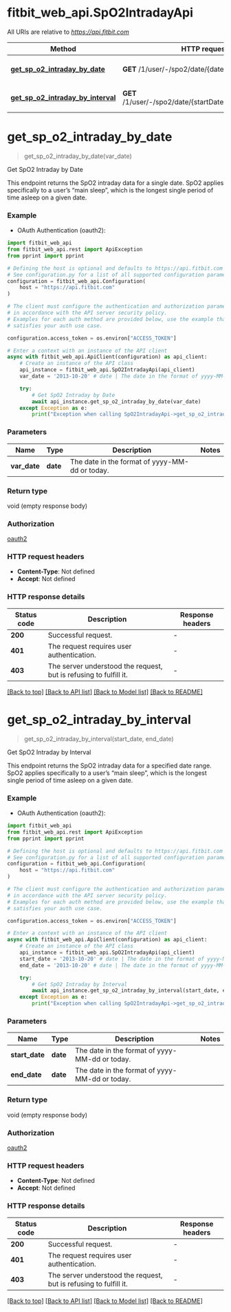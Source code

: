 # fitbit_web_api.SpO2IntradayApi

All URIs are relative to *https://api.fitbit.com*

| Method                                                                                  | HTTP request                                               | Description                   |
| --------------------------------------------------------------------------------------- | ---------------------------------------------------------- | ----------------------------- |
| [**get_sp_o2_intraday_by_date**](SpO2IntradayApi.md#get_sp_o2_intraday_by_date)         | **GET** /1/user/-/spo2/date/{date}/all.json                | Get SpO2 Intraday by Date     |
| [**get_sp_o2_intraday_by_interval**](SpO2IntradayApi.md#get_sp_o2_intraday_by_interval) | **GET** /1/user/-/spo2/date/{startDate}/{endDate}/all.json | Get SpO2 Intraday by Interval |

# **get_sp_o2_intraday_by_date**

> get_sp_o2_intraday_by_date(var_date)

Get SpO2 Intraday by Date

This endpoint returns the SpO2 intraday data for a single date. SpO2 applies specifically to a user’s “main sleep”, which is the longest single period of time asleep on a given date.

### Example

- OAuth Authentication (oauth2):

```python
import fitbit_web_api
from fitbit_web_api.rest import ApiException
from pprint import pprint

# Defining the host is optional and defaults to https://api.fitbit.com
# See configuration.py for a list of all supported configuration parameters.
configuration = fitbit_web_api.Configuration(
    host = "https://api.fitbit.com"
)

# The client must configure the authentication and authorization parameters
# in accordance with the API server security policy.
# Examples for each auth method are provided below, use the example that
# satisfies your auth use case.

configuration.access_token = os.environ["ACCESS_TOKEN"]

# Enter a context with an instance of the API client
async with fitbit_web_api.ApiClient(configuration) as api_client:
    # Create an instance of the API class
    api_instance = fitbit_web_api.SpO2IntradayApi(api_client)
    var_date = '2013-10-20' # date | The date in the format of yyyy-MM-dd or today.

    try:
        # Get SpO2 Intraday by Date
        await api_instance.get_sp_o2_intraday_by_date(var_date)
    except Exception as e:
        print("Exception when calling SpO2IntradayApi->get_sp_o2_intraday_by_date: %s\n" % e)
```

### Parameters

| Name         | Type     | Description                                    | Notes |
| ------------ | -------- | ---------------------------------------------- | ----- |
| **var_date** | **date** | The date in the format of yyyy-MM-dd or today. |

### Return type

void (empty response body)

### Authorization

[oauth2](../README.md#oauth2)

### HTTP request headers

- **Content-Type**: Not defined
- **Accept**: Not defined

### HTTP response details

| Status code | Description                                                       | Response headers |
| ----------- | ----------------------------------------------------------------- | ---------------- |
| **200**     | Successful request.                                               | -                |
| **401**     | The request requires user authentication.                         | -                |
| **403**     | The server understood the request, but is refusing to fulfill it. | -                |

[[Back to top]](#) [[Back to API list]](../README.md#documentation-for-api-endpoints) [[Back to Model list]](../README.md#documentation-for-models) [[Back to README]](../README.md)

# **get_sp_o2_intraday_by_interval**

> get_sp_o2_intraday_by_interval(start_date, end_date)

Get SpO2 Intraday by Interval

This endpoint returns the SpO2 intraday data for a specified date range. SpO2 applies specifically to a user’s “main sleep”, which is the longest single period of time asleep on a given date.

### Example

- OAuth Authentication (oauth2):

```python
import fitbit_web_api
from fitbit_web_api.rest import ApiException
from pprint import pprint

# Defining the host is optional and defaults to https://api.fitbit.com
# See configuration.py for a list of all supported configuration parameters.
configuration = fitbit_web_api.Configuration(
    host = "https://api.fitbit.com"
)

# The client must configure the authentication and authorization parameters
# in accordance with the API server security policy.
# Examples for each auth method are provided below, use the example that
# satisfies your auth use case.

configuration.access_token = os.environ["ACCESS_TOKEN"]

# Enter a context with an instance of the API client
async with fitbit_web_api.ApiClient(configuration) as api_client:
    # Create an instance of the API class
    api_instance = fitbit_web_api.SpO2IntradayApi(api_client)
    start_date = '2013-10-20' # date | The date in the format of yyyy-MM-dd or today.
    end_date = '2013-10-20' # date | The date in the format of yyyy-MM-dd or today.

    try:
        # Get SpO2 Intraday by Interval
        await api_instance.get_sp_o2_intraday_by_interval(start_date, end_date)
    except Exception as e:
        print("Exception when calling SpO2IntradayApi->get_sp_o2_intraday_by_interval: %s\n" % e)
```

### Parameters

| Name           | Type     | Description                                    | Notes |
| -------------- | -------- | ---------------------------------------------- | ----- |
| **start_date** | **date** | The date in the format of yyyy-MM-dd or today. |
| **end_date**   | **date** | The date in the format of yyyy-MM-dd or today. |

### Return type

void (empty response body)

### Authorization

[oauth2](../README.md#oauth2)

### HTTP request headers

- **Content-Type**: Not defined
- **Accept**: Not defined

### HTTP response details

| Status code | Description                                                       | Response headers |
| ----------- | ----------------------------------------------------------------- | ---------------- |
| **200**     | Successful request.                                               | -                |
| **401**     | The request requires user authentication.                         | -                |
| **403**     | The server understood the request, but is refusing to fulfill it. | -                |

[[Back to top]](#) [[Back to API list]](../README.md#documentation-for-api-endpoints) [[Back to Model list]](../README.md#documentation-for-models) [[Back to README]](../README.md)
